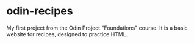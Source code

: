 # odin-recipes
My first project from the Odin Project "Foundations" course. It is a basic website for recipes, designed to practice HTML.
